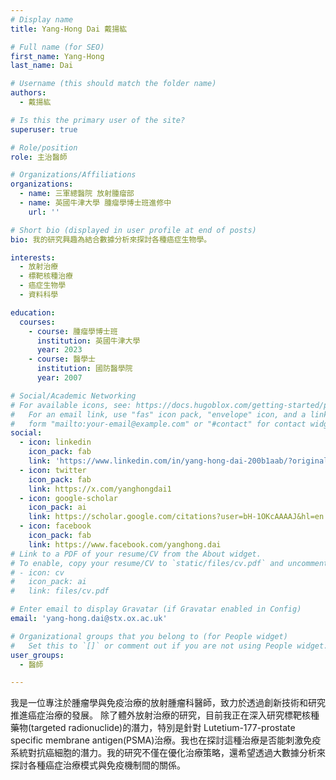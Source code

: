 ```yaml
---
# Display name
title: Yang-Hong Dai 戴揚紘

# Full name (for SEO)
first_name: Yang-Hong
last_name: Dai

# Username (this should match the folder name)
authors:
  - 戴揚紘

# Is this the primary user of the site?
superuser: true

# Role/position
role: 主治醫師

# Organizations/Affiliations
organizations:
  - name: 三軍總醫院 放射腫瘤部
  - name: 英國牛津大學 腫瘤學博士班進修中
    url: ''

# Short bio (displayed in user profile at end of posts)
bio: 我的研究興趣為結合數據分析來探討各種癌症生物學。

interests:
  - 放射治療
  - 標靶核種治療
  - 癌症生物學
  - 資料科學

education:
  courses:
    - course: 腫瘤學博士班
      institution: 英國牛津大學
      year: 2023
    - course: 醫學士
      institution: 國防醫學院
      year: 2007

# Social/Academic Networking
# For available icons, see: https://docs.hugoblox.com/getting-started/page-builder/#icons
#   For an email link, use "fas" icon pack, "envelope" icon, and a link in the
#   form "mailto:your-email@example.com" or "#contact" for contact widget.
social:
  - icon: linkedin
    icon_pack: fab
    link: 'https://www.linkedin.com/in/yang-hong-dai-200b1aab/?originalSubdomain=uk'
  - icon: twitter
    icon_pack: fab
    link: https://x.com/yanghongdai1
  - icon: google-scholar
    icon_pack: ai
    link: https://scholar.google.com/citations?user=bH-1OKcAAAAJ&hl=en
  - icon: facebook
    icon_pack: fab
    link: https://www.facebook.com/yanghong.dai
# Link to a PDF of your resume/CV from the About widget.
# To enable, copy your resume/CV to `static/files/cv.pdf` and uncomment the lines below.
# - icon: cv
#   icon_pack: ai
#   link: files/cv.pdf

# Enter email to display Gravatar (if Gravatar enabled in Config)
email: 'yang-hong.dai@stx.ox.ac.uk'

# Organizational groups that you belong to (for People widget)
#   Set this to `[]` or comment out if you are not using People widget.
user_groups:
  - 醫師

---
```


我是一位專注於腫瘤學與免疫治療的放射腫瘤科醫師，致力於透過創新技術和研究推進癌症治療的發展。
除了體外放射治療的研究，目前我正在深入研究標靶核種藥物(targeted radionuclide)的潛力，特別是針對 Lutetium-177-prostate specific membrane antigen(PSMA)治療。我也在探討這種治療是否能刺激免疫系統對抗癌細胞的潛力。我的研究不僅在優化治療策略，還希望透過大數據分析來探討各種癌症治療模式與免疫機制間的關係。
